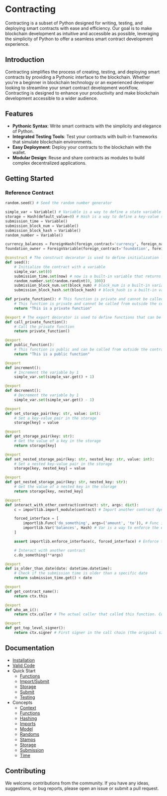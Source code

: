# Contracting

Contracting is a subset of Python designed for writing, testing, and deploying smart contracts with ease and efficiency. Our goal is to make blockchain development as intuitive and accessible as possible, leveraging the simplicity of Python to offer a seamless smart contract development experience.

## Introduction

Contracting simplifies the process of creating, testing, and deploying smart contracts by providing a Pythonic interface to the blockchain. Whether you're a beginner in blockchain technology or an experienced developer looking to streamline your smart contract development workflow, Contracting is designed to enhance your productivity and make blockchain development accessible to a wider audience.

## Features

- **Pythonic Syntax**: Write smart contracts with the simplicity and elegance of Python.
- **Integrated Testing Tools**: Test your contracts with built-in frameworks that simulate blockchain environments.
- **Easy Deployment**: Deploy your contracts to the blockchain with the wallet.
- **Modular Design**: Reuse and share contracts as modules to build complex decentralized applications.

## Getting Started

### Reference Contract

```python
random.seed() # Seed the random number generator

simple_var = Variable() # Variable is a way to define a state variable in the contract
storage = Hash(default_value=0) # Hash is a way to define a key-value store in the contract
submission_time = Variable()
submission_block_num = Variable()
submission_block_hash = Variable()
random_number = Variable()

currency_balances = ForeignHash(foreign_contract='currency', foreign_name='balances') # ForeignHash is a way to get a read-only view of a hash from another contract
foundation_owner = ForeignVariable(foreign_contract='foundation', foreign_name='owner') # ForeignVariable is a way to get a read-only view of a variable from another contract

@construct # The construct decorator is used to define initialization logic for the contract
def seed():
    # Initialize the contract with a variable
    simple_var.set(0)
    submission_time.set(now) # now is a built-in variable that returns the current datetime
    random_number.set(random.randint(0, 100))
    submission_block_num.set(block_num) # block_num is a built-in variable that returns the current block number
    submission_block_hash.set(block_hash) # block_hash is a built-in variable that returns the current block hash

def private_function(): # This function is private and cannot be called from outside the contract
    # This function is private and cannot be called from outside the contract
    return "This is a private function"

@export # The export decorator is used to define functions that can be called from outside the contract
def call_private_function():
    # Call the private function
    return private_function()

@export
def public_function():
    # This function is public and can be called from outside the contract
    return "This is a public function"

@export
def increment():
    # Increment the variable by 1
    simple_var.set(simple_var.get() + 1)

@export
def decrement():
    # Decrement the variable by 1
    simple_var.set(simple_var.get() - 1)

@export
def set_storage_pair(key: str, value: int):
    # Set a key-value pair in the storage
    storage[key] = value

@export
def get_storage_pair(key: str):
    # Get the value of a key in the storage
    return storage[key]

@export
def set_nested_storage_pair(key: str, nested_key: str, value: int):
    # Set a nested key-value pair in the storage
    storage[key, nested_key] = value

@export
def get_nested_storage_pair(key: str, nested_key: str):
    # Get the value of a nested key in the storage
    return storage[key, nested_key]

@export
def interact_with_other_contract(contract: str, args: dict):
    c = importlib.import_module(contract) # Import another contract dynamically

    forced_interface = [
        importlib.Func('do_something', args=('amount', 'to')), # Func is a way to enforce the existence of a function with specific arguments
        importlib.Var('balances', Hash) # Var is a way to enforce the existence of a variable with a specific type
    ] 

    assert importlib.enforce_interface(c, forced_interface) # Enforce the interface of the other contract

    # Interact with another contract
    c.do_something(**args)

@export 
def is_older_than_date(date: datetime.datetime):
    # Check if the submission time is older than a specific date
    return submission_time.get() < date

@export
def get_contract_name():
    return ctx.this

@export
def who_am_i():
    return ctx.caller # The actual caller that called this function. Could be a contract or an account

@export
def get_top_level_signer():
    return ctx.signer # First signer in the call chain (the original signer). This is the account that initiated the transaction even if the transaction was forwarded by another contract
```

## Documentation

- [Installation](/docs/README.md)
- [Valid Code](/docs/valid-code.md)
- Quick Start
  - [Functions](/docs/quickstart/functions.md)
  - [Import/Submit](/docs/quickstart/import-submit.md)
  - [Storage](/docs/quickstart/storage.md)
  - [Submit](/docs/quickstart/submit.md)
  - [Testing](/docs/quickstart/testing.md)
- Concepts
  - [Context](/docs/concepts/context.md)
  - [Functions](/docs/concepts/functions.md)
  - [Hashing](/docs/concepts/hashing.md)
  - [Imports](/docs/concepts/imports.md)
  - [Model](/docs/concepts/model.md)
  - [Randoms](/docs/concepts/randoms.md)
  - [Stamps](/docs/concepts/stamps.md)
  - [Storage](/docs/concepts/storage.md)
  - [Submission](/docs/concepts/submission.md)
  - [Time](/docs/concepts/time.md)

## Contributing

We welcome contributions from the community. If you have any ideas, suggestions, or bug reports, please open an issue or submit a pull request.
